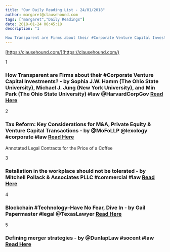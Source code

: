 ```yaml
---
title: "Our Daily Reading List - 24/01/2018"
author: margaret@clausehound.com
tags: ["margaret","Daily Readings"]
date: 2018-01-24 06:45:18
description: "1

How Transparent are Firms about their #Corporate Venture Capital Investments? - by Sophia J.W. Hamm (The Ohio State University), Michael J. Jung (New York University), and Min Park (The Ohio Sta..."
---
```


[https://clausehound.com/](https://clausehound.com/)

1

### How Transparent are Firms about their #Corporate Venture Capital Investments? - by Sophia J.W. Hamm (The Ohio State University), Michael J. Jung (New York University), and Min Park (The Ohio State University) #law @HarvardCorpGov [Read Here](https://goo.gl/TtNVAs)

 

2

### Tax Reform: Key Considerations for M&A, Private Equity & Venture Capital Transactions - by @MoFoLLP @lexology #corporate #law [Read Here](https://goo.gl/i3w6Dq)

Annotated Legal Contracts
for the Price of a Coffee

3

### Retaliation in the workplace should not be tolerated - by Mitchell Pollack & Associates PLLC #commercial #law [Read Here](https://goo.gl/TjDaSm)

 

4

### Blockchain #Technology–Have No Fear, Dive In - by Gail Papermaster #legal @TexasLawyer [Read Here](https://goo.gl/KFnXDn)

 

5

### Defining merger strategies - by @DunlapLaw #socent #law [Read Here](https://goo.gl/CN4gfC)

 